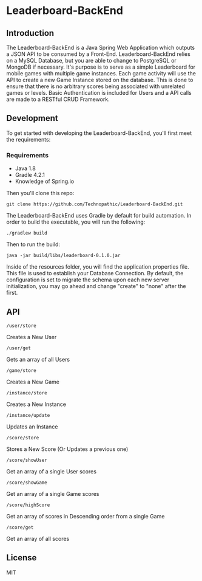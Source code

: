 # Leaderboard-BackEnd


## Introduction
The Leaderboard-BackEnd is a Java Spring Web Application which outputs a JSON API to be consumed by a Front-End. Leaderboard-BackEnd relies on a MySQL Database, but you are able to change to PostgreSQL or MongoDB if necessary. It's purpose is to serve as a simple Leaderboard for mobile games with multiple game instances. Each game activity will use the API to create a new Game Instance stored on the database. This is done to ensure that there is no arbitrary scores being associated with unrelated games or levels. Basic Authentication is included for Users and a API calls are made to a RESTful CRUD Framework.

## Development
To get started with developing the Leaderboard-BackEnd, you'll first meet the requirements:

### Requirements
* Java 1.8
* Gradle 4.2.1
* Knowledge of Spring.io

Then you'll clone this repo:

```git clone https://github.com/Technopathic/Leaderboard-BackEnd.git```

The Leaderboard-BackEnd uses Gradle by default for build automation. In order to build the executable, you will run the following:

```./gradlew build```

Then to run the build:

```java -jar build/libs/leaderboard-0.1.0.jar```

Inside of the resources folder, you will find the application.properties file. This file is used to establish your Database Connection. By default, the configuration is set to migrate the schema upon each new server initialization, you may go ahead and change "create" to "none" after the first.

## API

```/user/store```

Creates a New User

```/user/get```

Gets an array of all Users

```/game/store```

Creates a New Game

```/instance/store```

Creates a New Instance

```/instance/update```

Updates an Instance

```/score/store```

Stores a New Score (Or Updates a previous one)

```/score/showUser```

Get an array of a single User scores

```/score/showGame```

Get an array of a single Game scores

```/score/highScore```

Get an array of scores in Descending order from a single Game

```/score/get```

Get an array of all scores


## License
MIT
